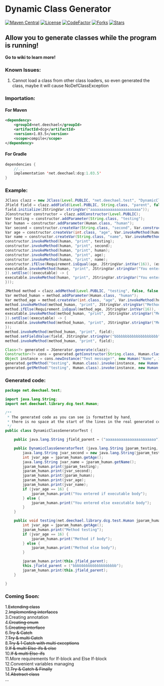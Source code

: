 # Dynamic Class Generator 
[![Maven Central](https://maven-badges.herokuapp.com/maven-central/net.deechael/dcg/badge.svg)](https://maven-badges.herokuapp.com/maven-central/net.deechael/dcg)
[![License](https://img.shields.io/github/license/Ocean-Project/DynamicClassGenerator.svg)](https://www.gnu.org/licenses/gpl-3.0.html)
[![CodeFactor](https://www.codefactor.io/repository/github/ocean-project/dynamicclassgenerator/badge)](https://www.codefactor.io/repository/github/ocean-project/dynamicclassgenerator)
[![Forks](https://img.shields.io/github/forks/Ocean-Project/DynamicClassGenerator.svg)](https://github.com/Ocean-Project/DynamicClassGenerator/fork)
[![Stars](https://img.shields.io/github/stars/Ocean-Project/DynamicClassGenerator.svg)]()
## Allow you to generate classes while the program is running!

<b>Go to wiki to learn more!</b>

### Known Issues:
1. Cannot load a class from other class loaders, so even generated the class, maybe it will cause NoDefClassException

### Importation:
#### For Maven
```xml
<dependency>
    <groupId>net.deechael</groupId>
    <artifactId>dcg</artifactId>
    <version>1.03.5</version>
    <scope>compile</scope>
</dependency>
```
#### For Gradle
```kotlin
dependencies { 
    //...
    implementation 'net.deechael:dcg:1.03.5'
}
```

### Example:
```java
JClass clazz = new JClass(Level.PUBLIC, "net.deechael.test", "DynamicClassGeneratorTest");
JField field = clazz.addField(Level.PUBLIC, String.class, "parent", false, false);
field.initialize(JStringVar.stringVar("aaaaaaaaaaaaaaaaaaaaaaa"));
JConstructor constructor = clazz.addConstructor(Level.PUBLIC);
Var testing = constructor.addParameter(String.class, "testing");
Var human = constructor.addParameter(Human.class, "human");
Var second = constructor.createVar(String.class, "second", Var.constructor(String.class, testing));
Var age = constructor.createVar(int.class, "age", Var.invokeMethod(human, "getAge"));
Var name = constructor.createVar(String.class, "name", Var.invokeMethod(human, "getName"));
constructor.invokeMethod(human, "print", testing);
constructor.invokeMethod(human, "print", second);
constructor.invokeMethod(human, "print", human);
constructor.invokeMethod(human, "print", age);
constructor.invokeMethod(human, "print", name);
constructor.ifElse(Requirement.isEqual(age, JStringVar.intVar(16)), (executable) -> {
executable.invokeMethod(human, "print", JStringVar.stringVar("You entered if executable body"));
}).setElse(((executable) -> {
executable.invokeMethod(human, "print", JStringVar.stringVar("You entered else executable body"));
}));

JMethod method = clazz.addMethod(Level.PUBLIC, "testing", false, false, false);
Var method_human = method.addParameter(Human.class, "human");
Var method_age = method.createVar(int.class, "age", Var.invokeMethod(human, "getAge"));
method.invokeMethod(method_human, "print", JStringVar.stringVar("Method testing"));
method.ifElse(Requirement.isEqual(method_age, JStringVar.intVar(16)), (executable) -> {
executable.invokeMethod(method_human, "print", JStringVar.stringVar("Method if body"));
}).setElse((executable) -> {
executable.invokeMethod(method_human, "print", JStringVar.stringVar("Method else body"));
});
method.invokeMethod(method_human, "print", field);
method.setFieldValue(field, JStringVar.stringVar("bbbbbbbbbbbbbbbbbbbb"));
method.invokeMethod(method_human, "print", field);

Class<?> generated = JGenerator.generate(clazz);
Constructor<?> cons = generated.getConstructor(String.class, Human.class);
Object instance = cons.newInstance("Test message!", new Human("Name", 16));
generated.getMethod("testing", Human.class).invoke(instance, new Human("DeeChael", 16));
generated.getMethod("testing", Human.class).invoke(instance, new Human("DeeChael", 39));
```

### Generated code:
```java
package net.deechael.test;

import java.lang.String;
import net.deechael.library.dcg.test.Human;

/**
 * The generated code as you can see is formatted by hand,
 * there is no space at the start of the lines in the real generated code
 */
public class DynamicClassGeneratorTest {

    public java.lang.String jfield_parent = ("aaaaaaaaaaaaaaaaaaaaaaa");

    public DynamicClassGeneratorTest (java.lang.String jparam_testing, net.deechael.library.dcg.test.Human jparam_human) {
        java.lang.String jvar_second = new java.lang.String(jparam_testing);
        int jvar_age = jparam_human.getAge();
        java.lang.String jvar_name = jparam_human.getName();
        jparam_human.print(jparam_testing);
        jparam_human.print(jvar_second);
        jparam_human.print(jparam_human);
        jparam_human.print(jvar_age);
        jparam_human.print(jvar_name);
        if (jvar_age == 16) {
            jparam_human.print("You entered if executable body");
        } else {
            jparam_human.print("You entered else executable body");
        }
    }

    public void testing(net.deechael.library.dcg.test.Human jparam_human) {
        int jvar_age = jparam_human.getAge();
        jparam_human.print("Method testing");
        if (jvar_age == 16) {
            jparam_human.print("Method if body");
        } else {
            jparam_human.print("Method else body");
        }

        jparam_human.print(this.jfield_parent);
        this.jfield_parent = ("bbbbbbbbbbbbbbbbbbbb");
        jparam_human.print(this.jfield_parent);
    }

}
```

### Coming Soon:

1.<s>Extending class</s>\
2.<s>Implementing interfaces</s>\
3.Creating annotation\
4.<s>Creating enum</s>\
5.<s>Creating interface</s>\
6.<s>Try & Catch</s>\
7.<s>Try & multi Catch</s>\
8.<s>Try & 1 Catch with multi exceptions</s>\
9.<s>If & multi Else-ifs & else</s>\
10.<s>If & multi Else-ifs</s>\
11.More requirements for If-block and Else If-block\
12.Convenient variables managing\
13.<s>Try & Catch & Finally</s>\
14.<s>Abstract class</s>\
...

